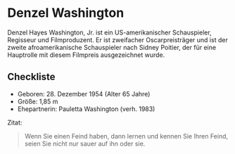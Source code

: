 # Denzel Washington

Denzel Hayes Washington, 
Jr. ist ein US-amerikanischer Schauspieler, Regisseur und Filmproduzent. 
Er ist zweifacher Oscarpreisträger und ist der zweite afroamerikanische Schauspieler nach Sidney Poitier, 
der für eine Hauptrolle mit diesem Filmpreis ausgezeichnet wurde.

## Checkliste
* Geboren: 28. Dezember 1954 (Alter 65 Jahre)
* Größe: 1,85 m
* Ehepartnerin: Pauletta Washington (verh. 1983)

Zitat:
> Wenn Sie einen Feind haben, dann lernen und kennen Sie Ihren Feind, seien Sie nicht nur sauer auf ihn oder sie.

<img scr="https://otakukart.com/wp-content/uploads/2020/04/Denzel-Washington.jpeg"> 
